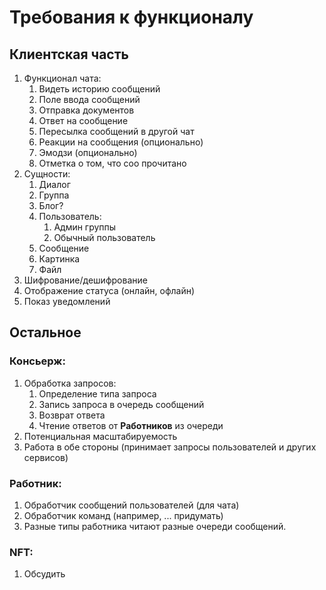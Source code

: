 # Требования к функционалу
## Клиентская часть
1. Функционал чата:
    1. Видеть историю сообщений
    2. Поле ввода сообщений
    3. Отправка документов
    4. Ответ на сообщение
    5. Пересылка сообщений в другой чат
    6. Реакции на сообщения (опционально)
    7. Эмодзи (опционально)
    8. Отметка о том, что соо прочитано
2. Сущности:
    1. Диалог
    2. Группа
    3. Блог?
    4. Пользователь:
        1. Админ группы
        2. Обычный пользователь
    5. Сообщение
    6. Картинка
    7. Файл
3. Шифрование/дешифрование
4. Отображение статуса (онлайн, офлайн)
5. Показ уведомлений

## Остальное
### Консьерж:
1. Обработка запросов:
    1. Определение типа запроса
    2. Запись запроса в очередь сообщений
    3. Возврат ответа
    4. Чтение ответов от **Работников** из очереди
2. Потенциальная масштабируемость
3. Работа в обе стороны (принимает запросы пользователей и других сервисов)
### Работник:
1. Обработчик сообщений пользователей (для чата)
2. Обработчик команд (например, ... придумать)
3. Разные типы работника читают разные очереди сообщений.
### NFT:
1. Обсудить

